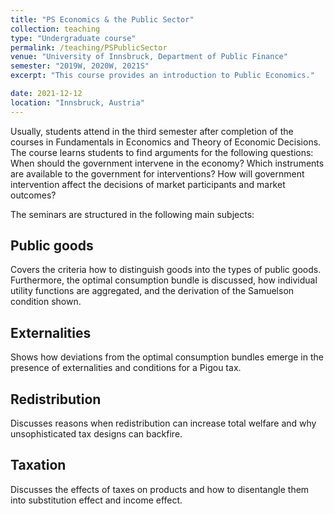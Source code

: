 ```yaml
---
title: "PS Economics & the Public Sector"
collection: teaching
type: "Undergraduate course"
permalink: /teaching/PSPublicSector
venue: "University of Innsbruck, Department of Public Finance"
semester: "2019W, 2020W, 2021S"
excerpt: "This course provides an introduction to Public Economics."

date: 2021-12-12
location: "Innsbruck, Austria"
---
```



Usually, students attend in the third semester after completion of the courses in Fundamentals in Economics and Theory of Economic Decisions. The course learns students to find arguments for the following questions: When should the government intervene in the economy? Which instruments are available to the government for interventions? How will government intervention affect the decisions of market participants and market outcomes?

The seminars are structured in the following main subjects:

## Public goods
Covers the criteria how to distinguish goods into the types of public goods. Furthermore, the optimal consumption bundle is discussed, how individual utility functions are aggregated, and the derivation of the Samuelson condition shown.

## Externalities
Shows how deviations from the optimal consumption bundles emerge in the presence of externalities and conditions for a Pigou tax.

## Redistribution
Discusses reasons when redistribution can increase total welfare and why unsophisticated tax designs can backfire.

## Taxation
Discusses the effects of taxes on products and how to disentangle them into substitution effect and income effect.
